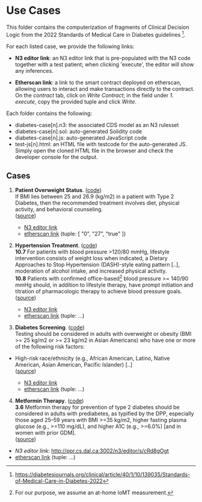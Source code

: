 # Use Cases

This folder contains the computerization of fragments of Clinical Decision Logic from the 2022 Standards of Medical Care in Diabetes guidelines [^1]. 

For each listed case, we provide the following links:  
- **N3 editor link**: an N3 editor link that is pre-populated with the N3 code together with a test patient; when clicking 'execute', the editor will show any inferences.  

- **Etherscan link**: a link to the smart contract deployed on etherscan, allowing users to interact and make transactions directly to the contract. On the _contract_ tab, click on _Write Contract_; in the field under _1. execute_, copy the provided tuple and click _Write_.  

Each folder contains the following:
- diabetes-case[n].n3: the associated CDS model as an N3 rulesset  
- diabetes-case[n].sol: auto-generated Solidity code  
- diabetes-case[n].js: auto-generated JavaScript code  
- test-js[n].html: an HTML file with testcode for the auto-generated JS. Simply open the cloned HTML file in the browser and check the developer console for the output. 

## Cases

1. **Patient Overweight Status**. ([code](case1/))  
 If BMI lies between 25 and 26.9 (kg/m2) in a patient with Type 2 Diabetes, then the recommended treatment involves diet, physical activity, and behavioral counseling.  
  ([source](https://diabetesjournals.org/clinical/article/40/1/10/139035/Standards-of-Medical-Care-in-Diabetes-2022/\#T8.1))

   - [N3 editor link](http://ppr.cs.dal.ca:3002/n3/editor/s/prfSSCDO)  
   - [etherscan link](https://ropsten.etherscan.io/address/0x3752aa4971Fb194f95CdFdE24175115FC18a6B1c#writeContract) (tuple: [ "0", "27", "true" ])

2. **Hypertension Treatment**. ([code](case2/))   
 **10.7** For patients with blood pressure >120/80 mmHg, lifestyle intervention consists of weight loss when indicated, a Dietary Approaches to Stop Hypertension (DASH)-style eating pattern [..], moderation of alcohol intake, and increased physical activity.  
 **10.8** Patients with confirmed office-based[^2] blood pressure >= 140/90 mmHg should, in addition to lifestyle therapy, have prompt initiation and titration of pharmacologic therapy to achieve blood pressure goals.  
  ([source](https://diabetesjournals.org/clinical/article/40/1/10/139035/Standards-of-Medical-Care-in-Diabetes-2022#4097830))

   - [N3 editor link](http://ppr.cs.dal.ca:3002/n3/editor/s/vW0GONEI)  
   - [etherscan link](...) (tuple: ...)


3. **Diabetes Screening**. ([code](case3/))  
 Testing should be considered in adults with overweight or obesity (BMI >= 25 kg/m2 or >= 23 kg/m2 in Asian Americans) who have one or more of the following risk factors:  
 - High-risk race/ethnicity (e.g., African American, Latino, Native American, Asian American, Pacific Islander) [..]  
 ([source](https://diabetesjournals.org/clinical/article/40/1/10/139035/Standards-of-Medical-Care-in-Diabetes-2022#4097671))

   - [N3 editor link](http://ppr.cs.dal.ca:3002/n3/editor/s/XiTr4aKK)  
   - [etherscan link](...) (tuple: ...)

 4. **Metformin Therapy**. ([code](case4/))  
  **3.6** Metformin therapy for prevention of type 2 diabetes should be considered in adults with prediabetes, as typified by the DPP, especially those aged 25–59 years with BMI >=35 kg/m2, higher fasting plasma glucose (e.g., >=110 mg/dL), and higher A1C (e.g., >=6.0%) [and in women with prior GDM].  
   ([source](https://diabetesjournals.org/clinical/article/40/1/10/139035/Standards-of-Medical-Care-in-Diabetes-2022#4097686))

   - _N3 editor link_: http://ppr.cs.dal.ca:3002/n3/editor/s/cRd8gOgt  
   - [etherscan link](...) (tuple: ...)

[^1]: https://diabetesjournals.org/clinical/article/40/1/10/139035/Standards-of-Medical-Care-in-Diabetes-2022
[^2]: For our purpose, we assume an at-home IoMT measurement.

